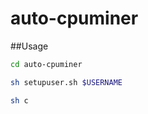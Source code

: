 auto-cpuminer
===============

##Usage

```bash
cd auto-cpuminer

sh setupuser.sh $USERNAME

sh c
```
